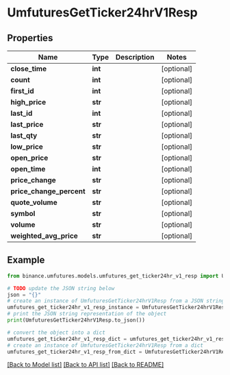 # UmfuturesGetTicker24hrV1Resp


## Properties

Name | Type | Description | Notes
------------ | ------------- | ------------- | -------------
**close_time** | **int** |  | [optional] 
**count** | **int** |  | [optional] 
**first_id** | **int** |  | [optional] 
**high_price** | **str** |  | [optional] 
**last_id** | **int** |  | [optional] 
**last_price** | **str** |  | [optional] 
**last_qty** | **str** |  | [optional] 
**low_price** | **str** |  | [optional] 
**open_price** | **str** |  | [optional] 
**open_time** | **int** |  | [optional] 
**price_change** | **str** |  | [optional] 
**price_change_percent** | **str** |  | [optional] 
**quote_volume** | **str** |  | [optional] 
**symbol** | **str** |  | [optional] 
**volume** | **str** |  | [optional] 
**weighted_avg_price** | **str** |  | [optional] 

## Example

```python
from binance.umfutures.models.umfutures_get_ticker24hr_v1_resp import UmfuturesGetTicker24hrV1Resp

# TODO update the JSON string below
json = "{}"
# create an instance of UmfuturesGetTicker24hrV1Resp from a JSON string
umfutures_get_ticker24hr_v1_resp_instance = UmfuturesGetTicker24hrV1Resp.from_json(json)
# print the JSON string representation of the object
print(UmfuturesGetTicker24hrV1Resp.to_json())

# convert the object into a dict
umfutures_get_ticker24hr_v1_resp_dict = umfutures_get_ticker24hr_v1_resp_instance.to_dict()
# create an instance of UmfuturesGetTicker24hrV1Resp from a dict
umfutures_get_ticker24hr_v1_resp_from_dict = UmfuturesGetTicker24hrV1Resp.from_dict(umfutures_get_ticker24hr_v1_resp_dict)
```
[[Back to Model list]](../README.md#documentation-for-models) [[Back to API list]](../README.md#documentation-for-api-endpoints) [[Back to README]](../README.md)


